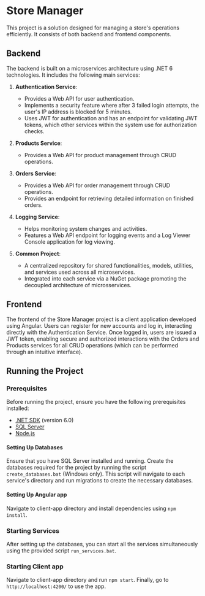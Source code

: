 # Store Manager

This project is a solution designed for managing a store's operations efficiently. It consists of both backend and frontend components.

## Backend
The backend is built on a microservices architecture using .NET 6 technologies. It includes the following main services:

1. **Authentication Service**:
   - Provides a Web API for user authentication.
   - Implements a security feature where after 3 failed login attempts, the user's IP address is blocked for 5 minutes.
   - Uses JWT for authentication and has an endpoint for validating JWT tokens, which other services within the system use for authorization checks.

2. **Products Service**:
   - Provides a Web API for product management through CRUD operations.

3. **Orders Service**:
   - Provides a Web API for order management through CRUD operations.   
   - Provides an endpoint for retrieving detailed information on finished orders.

4. **Logging Service**:
   - Helps monitoring system changes and activities.
   - Features a Web API endpoint for logging events and a Log Viewer Console application for log viewing.

5. **Common Project**:
   - A centralized repository for shared functionalities, models, utilities, and services used across all microservices.   
   - Integrated into each service via a NuGet package promoting the decoupled architecture of microsservices.

## Frontend
The frontend of the Store Manager project is a client application developed using Angular. Users can register for new accounts and log in, interacting directly with the Authentication Service. Once logged in, users are issued a JWT token, enabling secure and authorized interactions with the Orders and Products services for all CRUD operations (which can be performed through an intuitive interface).

## Running the Project

### Prerequisites

Before running the project, ensure you have the following prerequisites installed:

- [.NET SDK](https://dotnet.microsoft.com/download) (version 6.0)
- [SQL Server](https://www.microsoft.com/en-us/sql-server/sql-server-downloads)
- [Node.js](https://nodejs.org/)

#### Setting Up Databases

Ensure that you have SQL Server installed and running. Create the databases required for the project by running the script `create_databases.bat` (Windows only). This script will navigate to each service's directory and run migrations to create the necessary databases.

#### Setting Up Angular app

Navigate to client-app directory and install dependencies using `npm install`.

### Starting Services

After setting up the databases, you can start all the services simultaneously using the provided script `run_services.bat`.

### Starting Client app

Navigate to client-app directory and run `npm start`. Finally, go to `http://localhost:4200/` to use the app.
